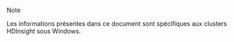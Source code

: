 > [!NOTE]
> Les informations présentes dans ce document sont spécifiques aux clusters HDInsight sous Windows.
> 
> 

